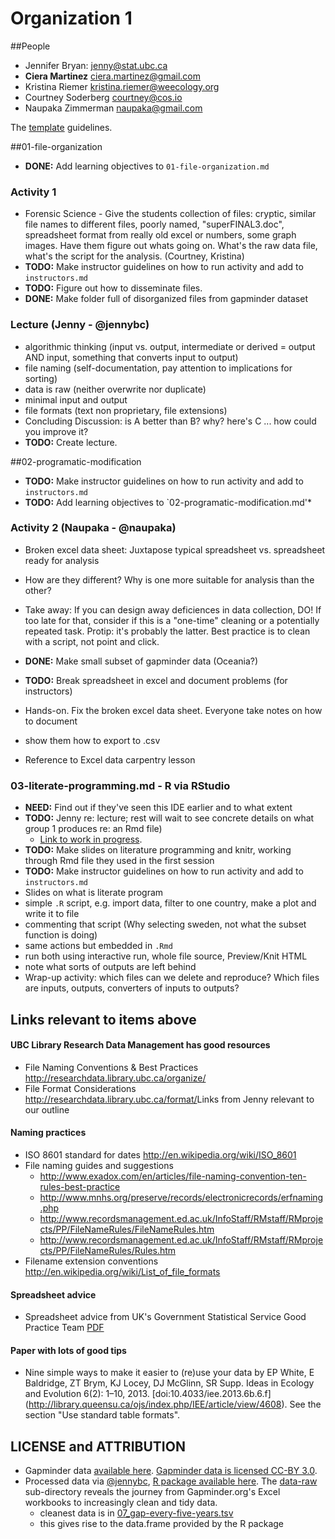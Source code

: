 # Organization 1

##People
-  Jennifer Bryan: jenny@stat.ubc.ca
-  **Ciera Martinez** ciera.martinez@gmail.com
-  Kristina Riemer kristina.riemer@weecology.org
-  Courtney Soderberg courtney@cos.io
-  Naupaka Zimmerman naupaka@gmail.com

The [template](https://github.com/Reproducible-Science-Curriculum/Reproducible-Science-Hackathon-Dec-08-2014/wiki/Template-for-lessons) guidelines.

##01-file-organization
- **DONE:** Add learning objectives to `01-file-organization.md`

### Activity 1
- Forensic Science - Give the students collection of files: cryptic, similar file names to different files, poorly named, "superFINAL3.doc", spreadsheet format from really old excel or numbers, some graph images. Have them figure out whats going on. What's the raw data file, what's the script for the analysis. (Courtney, Kristina)
- **TODO:** Make instructor guidelines on how to run activity and add to `instructors.md`
- **TODO:** Figure out how to disseminate files. 
- **DONE:** Make folder full of disorganized files from gapminder dataset

### Lecture (Jenny - @jennybc)

- algorithmic thinking (input vs. output, intermediate or derived = output AND input, something that converts input to output)
- file naming (self-documentation, pay attention to implications for sorting)
- data is raw (neither overwrite nor duplicate)
- minimal input and output
- file formats (text non proprietary, file extensions)
- Concluding Discussion: is A better than B? why? here's C ... how could you improve it?
- **TODO:** Create lecture.  

##02-programatic-modification

- **TODO:** Make instructor guidelines on how to run activity and add to `instructors.md`
- **TODO:** Add learning objectives to `02-programatic-modification.md'*

### Activity 2 (Naupaka - @naupaka)

- Broken excel data sheet: Juxtapose typical spreadsheet vs. spreadsheet ready for analysis
- How are they different? Why is one more suitable for analysis than the other?
- Take away: If you can design away deficiences in data collection, DO! If too late for that, consider if this is a "one-time" cleaning or a potentially repeated task. Protip: it's probably the latter. Best practice is to clean with a script, not point and click.
- **DONE:** Make small subset of gapminder data (Oceania?)

- **TODO:** Break spreadsheet in excel and document problems (for instructors)
- Hands-on. Fix the broken excel data sheet. Everyone take notes on how to document
- show them how to export to .csv
- Reference to Excel data carpentry lesson

### 03-literate-programming.md - R via RStudio 

- **NEED:** Find out if they've seen this IDE earlier and to what extent
- **TODO:** Jenny re: lecture; rest will wait to see concrete details on what group 1 produces re: an Rmd file)
    - [Link to work in progress](https://github.com/Reproducible-Science-Curriculum/rr-organization1/blob/master/lecture02_literate-programming-via-rmarkdown.md).
- **TODO:** Make slides on literature programming and knitr, working through Rmd file they used in the first session
- **TODO:** Make instructor guidelines on how to run activity and add to `instructors.md`
- Slides on what is literate program
- simple `.R` script, e.g. import data, filter to one country, make a plot and write it to file
- commenting that script (Why selecting sweden, not what the subset function is doing)
- same actions but embedded in `.Rmd`
- run both using interactive run, whole file source, Preview/Knit HTML
- note what sorts of outputs are left behind
- Wrap-up activity: which files can we delete and reproduce? Which files are inputs, outputs, converters of inputs to outputs?

## Links relevant to items above

#### UBC Library Research Data Management has good resources

- File Naming Conventions & Best Practices <http://researchdata.library.ubc.ca/organize/>
- File Format Considerations <http://researchdata.library.ubc.ca/format/>Links from Jenny relevant to our outline

#### Naming practices

- ISO 8601 standard for dates <http://en.wikipedia.org/wiki/ISO_8601>
- File naming guides and suggestions
    - http://www.exadox.com/en/articles/file-naming-convention-ten-rules-best-practice
    - http://www.mnhs.org/preserve/records/electronicrecords/erfnaming.php
    - http://www.recordsmanagement.ed.ac.uk/InfoStaff/RMstaff/RMprojects/PP/FileNameRules/FileNameRules.htm
    - http://www.recordsmanagement.ed.ac.uk/InfoStaff/RMstaff/RMprojects/PP/FileNameRules/Rules.htm
- Filename extension conventions <http://en.wikipedia.org/wiki/List_of_file_formats>

#### Spreadsheet advice

- Spreadsheet advice from UK's Government Statistical Service Good Practice Team [PDF](https://gss.civilservice.gov.uk/wp-content/uploads/2012/12/Releasing-statistics-in-spreadsheets-Good-practice-guidance.pdf)

#### Paper with lots of good tips

- Nine simple ways to make it easier to (re)use your data by EP White, E Baldridge, ZT Brym, KJ Locey, DJ McGlinn, SR Supp. Ideas in Ecology and Evolution 6(2): 1–10, 2013. [doi:10.4033/iee.2013.6b.6.f] (http://library.queensu.ca/ojs/index.php/IEE/article/view/4608). See the section "Use standard table formats".

## LICENSE and ATTRIBUTION  

- Gapminder data [available here](http://www.gapminder.org/data/). [Gapminder data is licensed CC-BY 3.0](https://docs.google.com/document/pub?id=1POd-pBMc5vDXAmxrpGjPLaCSDSWuxX6FLQgq5DhlUhM#h.ul2gu2-uwathz).
- Processed data via [@jennybc](https://github.com/jennybc), [R package available here](https://github.com/jennybc/gapminder). The [data-raw](https://github.com/jennybc/gapminder/tree/master/data-raw) sub-directory reveals the journey from Gapminder.org's Excel workbooks to increasingly clean and tidy data.
    - cleanest data is in [07_gap-every-five-years.tsv](https://github.com/jennybc/gapminder/blob/master/data-raw/07_gap-every-five-years.tsv)
    - this gives rise to the data.frame provided by the R package
